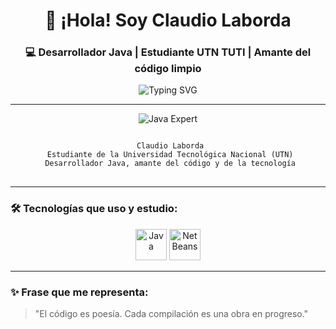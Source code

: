 <h1 align="center">👋 ¡Hola! Soy Claudio Laborda</h1>

<h3 align="center">💻 Desarrollador Java | Estudiante UTN TUTI | Amante del código limpio</h3>

<p align="center">
  <img src="https://readme-typing-svg.herokuapp.com?color=3fcf8e&center=true&width=500&lines=Estudiante+UTN+TUTI;Desarrollador+Java+en+formación;Amante+de+la+tecnología+y+la+lógica" alt="Typing SVG" />
</p>

---



<p align="center">
  <img src="https://img.shields.io/badge/Java-Estudiante-%233FCF8E?style=for-the-badge&logo=java&logoColor=white" alt="Java Expert"/>
</p>

<pre align="center">
<code>
 Claudio Laborda
 Estudiante de la Universidad Tecnológica Nacional (UTN)
 Desarrollador Java, amante del código y de la tecnología
</code>
</pre>

---

### 🛠️ Tecnologías que uso y estudio:

<p align="center">
  <img src="https://cdn.jsdelivr.net/gh/devicons/devicon/icons/java/java-original.svg" width="50" title="Java" />
  <img src="https://upload.wikimedia.org/wikipedia/commons/9/98/Apache_NetBeans_Logo.svg" width="50" title="NetBeans" />
 
</p>

---

### ✨ Frase que me representa:

> "El código es poesía. Cada compilación es una obra en progreso."
